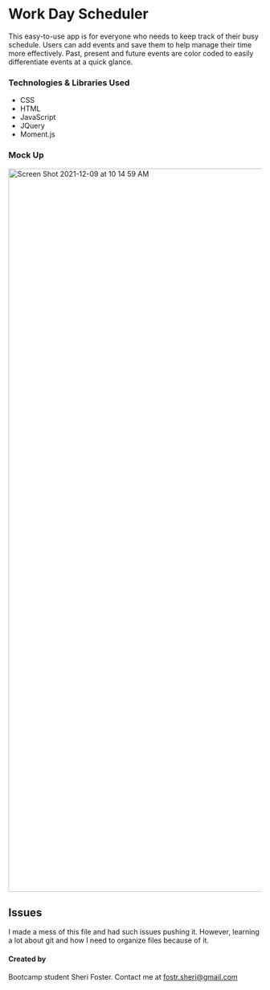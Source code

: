 # Work Day Scheduler

This easy-to-use app is for everyone who needs to keep track of their busy schedule. Users can add events and save them to help manage their time more effectively. Past, present and future events are color coded to easily differentiate events at a quick glance.

### Technologies & Libraries Used

* CSS
* HTML
* JavaScript
* JQuery
* Moment.js

### Mock Up

<img width="1440" alt="Screen Shot 2021-12-09 at 10 14 59 AM" src="https://user-images.githubusercontent.com/87589967/145423389-9fe77001-3038-4289-bfe4-f03e5a618fec.png">


## Issues

I made a mess of this file and had such issues pushing it. However, learning a lot about git and how I need to organize files because of it. 

#### Created by

Bootcamp student Sheri Foster. Contact me at fostr.sheri@gmail.com

